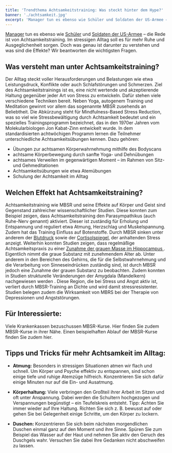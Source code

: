 ```yaml
---
title: 'Trendthema Achtsamkeitstraining: Was steckt hinter dem Hype?'
banner: './achtsamkeit.jpg'
excerpt: 'Manager tun es ebenso wie Schüler und Soldaten der US-Armee – die Rede ist von Achtsamkeits­training. Im stressigen Alltag soll es für mehr Ruhe und Ausgeglichen­heit sorgen. Doch was genau ist darunter zu verstehen und was sind die Effekte? Wir beantworten die wichtigsten Fragen.'
---
```

[Manager](https://news.sap.com/germany/2018/09/achtsamkeit/) tun es ebenso wie [Schüler](http://www.elisabethenschule.net/achtsamkeit.html) und [Soldaten der US-Armee](https://medschool.ucsd.edu/som/hear/resources/Documents/reslience%20training%20army.pdf) – die Rede ist von Achtsamkeits­training. Im stressigen Alltag soll es für mehr Ruhe und Ausgeglichen­heit sorgen. Doch was genau ist darunter zu verstehen und was sind die Effekte? Wir beantworten die wichtigsten Fragen.

## Was versteht man unter Achtsamkeitstraining?

Der Alltag steckt voller Herausforderungen und Belastungen wie etwa Leistungsdruck, Konflikte oder auch Schlafstörungen und Schmerzen. Ziel des Achtsamkeitstrainings ist es, eine nicht wertende und akzeptierende Haltung gegenüber jeder Art von Stress zu entwickeln. Dafür stehen viele verschiedene Techniken bereit. Neben Yoga, autogenem Training und Meditation gewinnt vor allem das sogenannte MBSR zusehends an Beliebtheit. Die Abkürzung steht für Mindfulness-Based Stress Reduction, was so viel wie Stressbewältigung durch Achtsamkeit bedeutet und ein spezielles Trainingsprogramm bezeichnet, das in den 1970er Jahren vom Molekularbiologen Jon Kabat-Zinn entwickelt wurde. In dem standardisierten achtwöchigen Programm lernen die Teilnehmer unterschiedliche Achtsamkeitsübungen kennen. Dazu gehören:

- Übungen zur achtsamen Körperwahrnehmung mithilfe des Bodyscans
- achtsame Körperbewegung durch sanfte Yoga- und Dehnübungen
- achtsames Verweilen im gegenwärtigen Moment – im Rahmen von Sitz- und Gehmeditationen
- Achtsamkeitsübungen wie etwa Atemübungen
- Schulung der Achtsamkeit im Alltag

## Welchen Effekt hat Achtsamkeitstraining?

Achtsamkeitstraining wie MBSR und seine Effekte auf Körper und Geist sind Gegenstand zahlreicher wissenschaftlicher Studien. Diese konnten zum Beispiel zeigen, dass Achtsamkeitstraining den Parasympathikus (auch Ruhe-Nerv genannt) aktiviert. Dieser ist zuständig für Erholung und Entspannung und reguliert etwa Atmung, Herzschlag und Muskelspannung. Zudem hat das Training Einfluss auf Botenstoffe. Durch MBSR sinken unter anderem der [Blutdruck](https://journals.plos.org/plosone/article?id=10.1371/journal.pone.0223095) sowie der [Cortisolspiegel](https://www.researchgate.net/publication/221873645_Influence_of_Mindfulness_Practice_on_Cortisol_and_Sleep_in_Long-Term_and_Short-Term_Meditators), der anhaltenden Stress anzeigt. Weiterhin konnten Studien zeigen, dass regelmäßige Achtsamkeitspraxis zu einer [Zunahme der grauen Masse im Hippocampus ](https://www.ncbi.nlm.nih.gov/pubmed/21071182führt) . Eigentlich nimmt die graue Substanz mit zunehmendem Alter ab. Unter anderem in den Bereichen des Gehirns, die für die Selbstwahrnehmung und die Verarbeitung von Sinneseindrücken zuständig sind, ist durch MBSR jedoch eine Zunahme der grauen Substanz zu beobachten. Zudem konnten in Studien strukturelle Veränderungen der Amygdala (Mandelkern) nachgewiesen werden . Diese Region, die bei Stress und Angst aktiv ist, verliert durch MBSR-Training an Dichte und wird damit stressresistenter. Studien belegen zudem die Wirksamkeit von MBRS bei der Therapie von Depressionen und Angststörungen.

## Für Interessierte:

Viele Krankenkassen bezuschussen MBSR-Kurse. Hier finden Sie zudem MBSR-Kurse in ihrer Nähe. Einen beispielhaften Ablauf der MBSR-Kurse finden Sie zudem hier.

## Tipps und Tricks für mehr Achtsamkeit im Alltag:

- **Atmung:** Besonders in stressigen Situationen atmen wir flach und schnell. Um Körper und Psyche effektiv zu entspannen, sind schon einige tiefe und ruhige Atemzüge hilfreich. Konzentrieren Sie sich dafür einige Minuten nur auf die Ein- und Ausatmung.

- **Körperhaltung:** Viele verbringen den Großteil ihrer Arbeit im Sitzen und oft unter Anspannung. Dabei werden die Schultern hochgezogen und Verspannungen begünstigt – ein Teufelskreis entsteht. Tipp: Achten Sie immer wieder auf Ihre Haltung. Richten Sie sich z. B. bewusst auf oder gehen Sie bei Gelegenheit einige Schritte, um den Körper zu lockern.

- **Duschen:** Konzentrieren Sie sich beim nächsten morgendlichen Duschen einmal ganz auf den Moment und ihre Sinne. Spüren Sie zum Beispiel das Wasser auf der Haut und nehmen Sie aktiv den Geruch des Duschgels wahr. Versuchen Sie dabei Ihre Gedanken nicht abschweifen zu lassen.


